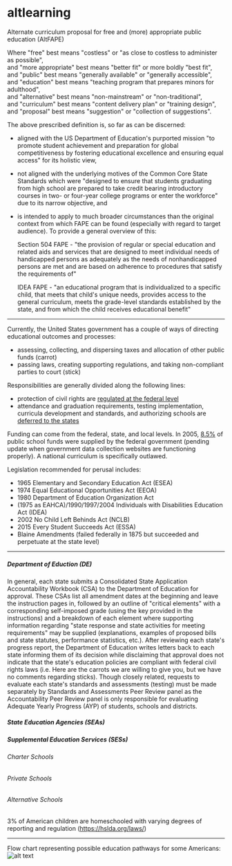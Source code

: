 # altlearning
Alternate curriculum proposal for free and (more) appropriate public education (AltFAPE)

Where "free" best means "costless" or "as close to costless to administer as possible",  
and "more appropriate" best means "better fit" or more boldly "best fit",  
and "public" best means "generally available" or "generally accessible",  
and "education" best means "teaching program that prepares minors for adulthood",  
and "alternative" best means "non-mainstream" or "non-traditional",  
and "curriculum" best means "content delivery plan" or "training design",  
and "proposal" best means "suggestion" or "collection of suggestions".

The above prescribed definition is, so far as can be discerned:
- aligned with the US Department of Education's purported mission "to promote student achievement and preparation for global competitiveness by fostering educational excellence and ensuring equal access" for its holistic view,
- not aligned with the underlying motives of the Common Core State Standards which were "designed to ensure that students graduating from high school are prepared to take credit bearing introductory courses in two- or four-year college programs or enter the workforce" due to its narrow objective, and
- is intended to apply to much broader circumstances than the original context from which FAPE can be found (especially with regard to target audience).  To provide a general overview of this:

   Section 504 FAPE - "the provision of regular or special education and related aids and services that are designed to meet individual needs of handicapped persons as adequately as the needs of nonhandicapped persons are met and are based on adherence to procedures that satisfy the requirements of"

   IDEA FAPE - "an educational program that is individualized to a specific child, that meets that child's unique needs, provides access to the general curriculum, meets the grade-level standards established by the state, and from which the child receives educational benefit"

---

Currently, the United States government has a couple of ways of directing educational outcomes and processes:
- assessing, collecting, and dispersing taxes and allocation of other public funds (carrot)
- passing laws, creating supporting regulations, and taking non-compliant parties to court (stick)

Responsibilities are generally divided along the following lines:
- protection of civil rights are [regulated at the federal level](https://www2.ed.gov/about/overview/focus/what.html#whatis)
- attendance and graduation requirements, testing implementation, curricula development and standards, and authorizing schools are [deferred to the states](https://www2.ed.gov/about/overview/focus/what_pg3.html#doesnot)

Funding can come from the federal, state, and local levels.  In 2005, [8.5%](https://en.wikipedia.org/wiki/Education_in_the_United_States#K–12_education) of public school funds were supplied by the federal government (pending update when government data collection websites are functioning properly).  A national curriculum is specifically outlawed.

Legislation recommended for perusal includes:
- 1965 Elementary and Secondary Education Act (ESEA)
- 1974 Equal Educational Opportunities Act (EEOA)
- 1980 Department of Education Organization Act
- (1975 as EAHCA)/1990/1997/2004 Individuals with Disabilities Education Act (IDEA)
- 2002 No Child Left Behinds Act (NCLB)
- 2015 Every Student Succeeds Act (ESSA)
- Blaine Amendments (failed federally in 1875 but succeeded and perpetuate at the state level)

---

##### Department of Eduction (DE)

In general, each state submits a Consolidated State Application Accountability Workbook (CSA) to the Department of Education for approval.  These CSAs list all amendment dates at the beginning and leave the instruction pages in, followed by an outline of "critical elements" with a corresponding self-imposed grade (using the key provided in the instructions) and a breakdown of each element where supporting information regarding "state response and state activities for meeting requirements" may be supplied (explanations, examples of proposed bills and state statutes, performance statistics, etc.).  After reviewing each state's progress report, the Department of Education writes letters back to each state informing them of its decision while disclaiming that approval does not indicate that the state's education policies are compliant with federal civil rights laws (i.e. Here are the carrots we are willing to give you, but we have no comments regarding sticks).  Though closely related, requests to evaluate each state's standards and assessments (testing) must be made separately by Standards and Assessments Peer Review panel as the Accountability Peer Review panel is only responsible for evaluating Adequate Yearly Progress (AYP) of students, schools and districts.

##### State Education Agencies (SEAs)

##### Supplemental Education Services (SESs)

###### Charter Schools

###### Private Schools

###### Alternative Schools

3% of American children are homeschooled with varying degrees of reporting and regulation (https://hslda.org/laws/)

---

Flow chart representing possible education pathways for some Americans: 
![alt text](https://upload.wikimedia.org/wikipedia/commons/8/81/Education_in_the_United_States.svg "Typical public school experience")
